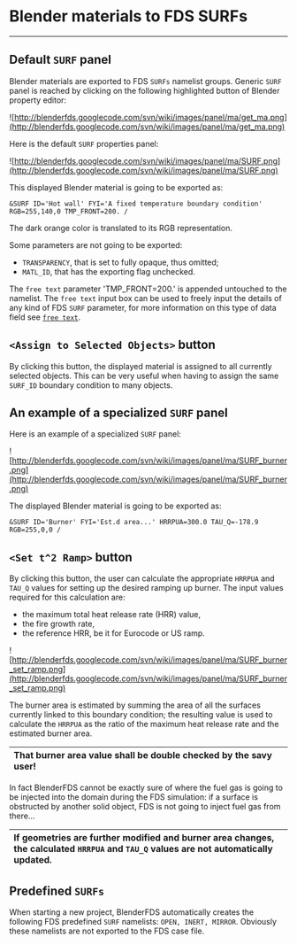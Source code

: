 # Blender materials to FDS SURFs #


---


## Default `SURF` panel ##

Blender materials are exported to FDS `SURFs` namelist groups. Generic `SURF` panel is reached by clicking on the following highlighted button of Blender property editor:

![http://blenderfds.googlecode.com/svn/wiki/images/panel/ma/get_ma.png](http://blenderfds.googlecode.com/svn/wiki/images/panel/ma/get_ma.png)

Here is the default `SURF` properties panel:

![http://blenderfds.googlecode.com/svn/wiki/images/panel/ma/SURF.png](http://blenderfds.googlecode.com/svn/wiki/images/panel/ma/SURF.png)

This displayed Blender material is going to be exported as:

```
&SURF ID='Hot wall' FYI='A fixed temperature boundary condition' RGB=255,140,0 TMP_FRONT=200. /
```

The dark orange color is translated to its RGB representation.

Some parameters are not going to be exported:
  * `TRANSPARENCY`, that is set to fully opaque, thus omitted;
  * `MATL_ID`, that has the exporting flag unchecked.

The `free text` parameter 'TMP\_FRONT=200.' is appended untouched to the namelist. The `free text` input box can be used to freely input the details of any kind of FDS `SURF` parameter, for more information on this type of data field see [`free text`](Guide_Common#Free_text_data_field.md).

## `<Assign to Selected Objects>` button ##

By clicking this button, the displayed material is assigned to all currently selected objects. This can be very useful when having to assign the same `SURF_ID` boundary condition to many objects.

## An example of a specialized `SURF` panel ##

Here is an example of a specialized `SURF` panel:

![http://blenderfds.googlecode.com/svn/wiki/images/panel/ma/SURF_burner.png](http://blenderfds.googlecode.com/svn/wiki/images/panel/ma/SURF_burner.png)

The displayed Blender material is going to be exported as:

```
&SURF ID='Burner' FYI='Est.d area...' HRRPUA=300.0 TAU_Q=-178.9 RGB=255,0,0 /
```

## `<Set t^2 Ramp>` button ##

By clicking this button, the user can calculate the appropriate `HRRPUA` and `TAU_Q` values for setting up the desired ramping up burner. The input values required for this calculation are:
  * the maximum total heat release rate (HRR) value,
  * the fire growth rate,
  * the reference HRR, be it for Eurocode or US ramp.

![http://blenderfds.googlecode.com/svn/wiki/images/panel/ma/SURF_burner_set_ramp.png](http://blenderfds.googlecode.com/svn/wiki/images/panel/ma/SURF_burner_set_ramp.png)

The burner area is estimated by summing the area of all the surfaces currently linked to this boundary condition; the resulting value is used to calculate the `HRRPUA` as the ratio of the maximum heat release rate and the estimated burner area.

| That burner area value shall be **double checked** by the savy user! |
|:---------------------------------------------------------------------|

In fact BlenderFDS cannot be exactly sure of where the fuel gas is going to be injected into the domain during the FDS simulation: if a surface is obstructed by another solid object, FDS is not going to inject fuel gas from there...

| If geometries are further modified and burner area changes, the calculated `HRRPUA` and `TAU_Q` values **are not automatically updated**. |
|:------------------------------------------------------------------------------------------------------------------------------------------|

## Predefined `SURFs` ##

When starting a new project, BlenderFDS automatically creates the following FDS predefined `SURF` namelists: `OPEN, INERT, MIRROR`. Obviously these namelists are not exported to the FDS case file.
